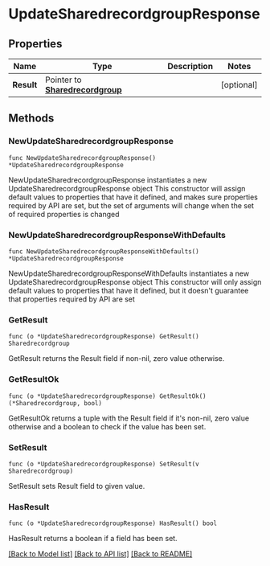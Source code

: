 # UpdateSharedrecordgroupResponse

## Properties

Name | Type | Description | Notes
------------ | ------------- | ------------- | -------------
**Result** | Pointer to [**Sharedrecordgroup**](Sharedrecordgroup.md) |  | [optional] 

## Methods

### NewUpdateSharedrecordgroupResponse

`func NewUpdateSharedrecordgroupResponse() *UpdateSharedrecordgroupResponse`

NewUpdateSharedrecordgroupResponse instantiates a new UpdateSharedrecordgroupResponse object
This constructor will assign default values to properties that have it defined,
and makes sure properties required by API are set, but the set of arguments
will change when the set of required properties is changed

### NewUpdateSharedrecordgroupResponseWithDefaults

`func NewUpdateSharedrecordgroupResponseWithDefaults() *UpdateSharedrecordgroupResponse`

NewUpdateSharedrecordgroupResponseWithDefaults instantiates a new UpdateSharedrecordgroupResponse object
This constructor will only assign default values to properties that have it defined,
but it doesn't guarantee that properties required by API are set

### GetResult

`func (o *UpdateSharedrecordgroupResponse) GetResult() Sharedrecordgroup`

GetResult returns the Result field if non-nil, zero value otherwise.

### GetResultOk

`func (o *UpdateSharedrecordgroupResponse) GetResultOk() (*Sharedrecordgroup, bool)`

GetResultOk returns a tuple with the Result field if it's non-nil, zero value otherwise
and a boolean to check if the value has been set.

### SetResult

`func (o *UpdateSharedrecordgroupResponse) SetResult(v Sharedrecordgroup)`

SetResult sets Result field to given value.

### HasResult

`func (o *UpdateSharedrecordgroupResponse) HasResult() bool`

HasResult returns a boolean if a field has been set.


[[Back to Model list]](../README.md#documentation-for-models) [[Back to API list]](../README.md#documentation-for-api-endpoints) [[Back to README]](../README.md)


